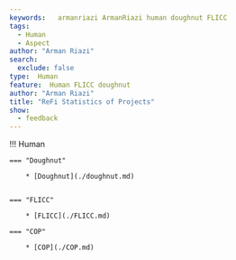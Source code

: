```yaml
---
keywords:   armanriazi ArmanRiazi human doughnut FLICC
tags:
  - Human 
  - Aspect
author: "Arman Riazi"
search:
  exclude: false
type:  Human
feature:  Human FLICC doughnut
author: "Arman Riazi"
title: "ReFi Statistics of Projects"
show:
  - feedback
---
```


!!! Human

    === "Doughnut"

        * [Doughnut](./doughnut.md)


    === "FLICC"
        
        * [FLICC](./FLICC.md)

    === "COP"
        
        * [COP](./COP.md)



